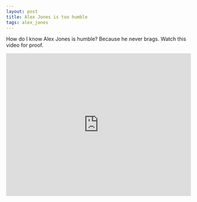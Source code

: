 ```yaml
---
layout: post
title: Alex Jones is too humble
tags: alex_jones
---
```


How do I know Alex Jones is humble? Because he never brags. Watch this video for proof.

<iframe width="100%" height="390" src="https://www.youtube.com/embed/L8tr4xDm2Lc" frameborder="0" allowfullscreen></iframe>
